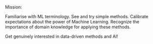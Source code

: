 Mission:

Familiarise with ML terminology.
See and try simple methods.
Calibrate expectations about the power of Machine Learning.
Recognize the importance of domain knowledge for applying these methods.

Get genuinely interested in data-driven methods and AI!
